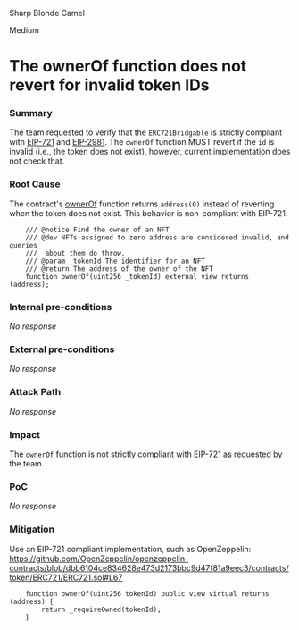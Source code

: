 Sharp Blonde Camel

Medium

# The ownerOf function does not revert for invalid token IDs

### Summary

The team requested to verify that the `ERC721Bridgable` is strictly compliant with [EIP-721](https://eips.ethereum.org/EIPS/eip-721) and [EIP-2981](https://eips.ethereum.org/EIPS/eip-2981). The `ownerOf` function MUST revert if the `id` is invalid (i.e., the token does not exist), however, current implementation does not check that.

### Root Cause

The contract's [ownerOf](https://github.com/sherlock-audit/2024-08-flayer/blob/0ec252cf9ef0f3470191dcf8318f6835f5ef688c/moongate/src/libs/ERC721Bridgable.sol#L108) function returns `address(0)` instead of reverting when the token does not exist. This behavior is non-compliant with EIP-721.

```solidity
    /// @notice Find the owner of an NFT
    /// @dev NFTs assigned to zero address are considered invalid, and queries
    ///  about them do throw.
    /// @param _tokenId The identifier for an NFT
    /// @return The address of the owner of the NFT
    function ownerOf(uint256 _tokenId) external view returns (address);
```

### Internal pre-conditions

_No response_

### External pre-conditions

_No response_

### Attack Path

_No response_

### Impact

The `ownerOf` function is not strictly compliant with [EIP-721](https://eips.ethereum.org/EIPS/eip-721) as requested by the team.

### PoC

_No response_

### Mitigation

Use an EIP-721 compliant implementation, such as OpenZeppelin:
https://github.com/OpenZeppelin/openzeppelin-contracts/blob/dbb6104ce834628e473d2173bbc9d47f81a9eec3/contracts/token/ERC721/ERC721.sol#L67

```solidity
    function ownerOf(uint256 tokenId) public view virtual returns (address) {
        return _requireOwned(tokenId);
    }
```